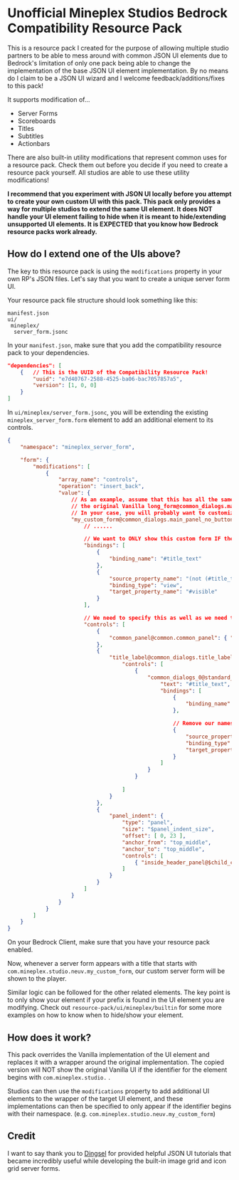 # Unofficial Mineplex Studios Bedrock Compatibility Resource Pack

This is a resource pack I created for the purpose of allowing multiple studio partners to be able to mess around with common JSON UI elements due to Bedrock's limitation of only one pack being able to change the implementation of the base JSON UI element implementation. By no means do I claim to be a JSON UI wizard and I welcome feedback/additions/fixes to this pack!

It supports modification of...

- Server Forms
- Scoreboards
- Titles
- Subtitles
- Actionbars

There are also built-in utility modifications that represent common uses for a resource pack. Check them out before you decide if you need to create a resource pack yourself. All studios are able to use these utility modifications!

**I recommend that you experiment with JSON UI locally before you attempt to create your own custom UI with this pack. This pack only provides a way for multiple studios to extend the same UI element. It does NOT handle your UI element failing to hide when it is meant to hide/extending unsupported UI elements. It is EXPECTED that you know how Bedrock resource packs work already.**

## How do I extend one of the UIs above?

The key to this resource pack is using the `modifications` property in your own RP's JSON files. Let's say that you want to create a unique server form UI.

Your resource pack file structure should look something like this:

```
manifest.json
ui/
 mineplex/
  server_form.jsonc
```

In your `manifest.json`, make sure that you add the compatibility resource pack to your dependencies.
```json
"dependencies": [
    {   // This is the UUID of the Compatibility Resource Pack!
        "uuid": "e7d40767-2588-4525-ba06-bac7057857a5",
        "version": [1, 0, 0]
    }
]
```

In `ui/mineplex/server_form.jsonc`, you will be extending the existing `mineplex_server_form.form` element to add an additional element to its controls.
```json
{
    "namespace": "mineplex_server_form",

    "form": {
        "modifications": [
            {
                "array_name": "controls",
                "operation": "insert_back",
                "value": {
                    // As an example, assume that this has all the same properties as 
                    // the original Vanilla long_form@common_dialogs.main_panel_no_buttons
                    // In your case, you will probably want to customize this form!
                    "my_custom_form@common_dialogs.main_panel_no_buttons": {
                        // ......

                        // We want to ONLY show this custom form IF the title of the form starts with com.mineplex.studio.neuv.my_custom_form
                        "bindings": [
                            {
                                "binding_name": "#title_text"
                            },
                            {
                                "source_property_name": "(not (#title_text = (#title_text - 'com.mineplex.studio.neuv.my_custom_form')))",
                                "binding_type": "view",
                                "target_property_name": "#visible"
                            }
                        ],

                        // We need to specify this as well as we need to hide our namespace from the displayed title
                        "controls": [
                            {
                                "common_panel@common.common_panel": { "$dialog_background": "$custom_background" }
                            },
                            {
                                "title_label@common_dialogs.title_label": {
                                    "controls": [
                                        {
                                            "common_dialogs_0@standard_title_label": {
                                                "text": "#title_text",
                                                "bindings": [
                                                    {
                                                        "binding_name": "#title_text"
                                                    },

                                                    // Remove our namespace shown to the player
                                                    {
                                                        "source_property_name": "(#title_text - 'com.mineplex.studio.neuv.my_custom_form')",
                                                        "binding_type": "view",
                                                        "target_property_name": "#title_text"
                                                    }
                                                ]
                                            }
                                        }
                                        
                                    ]
                                }
                            },
                            {
                                "panel_indent": {
                                    "type": "panel",
                                    "size": "$panel_indent_size",
                                    "offset": [ 0, 23 ],
                                    "anchor_from": "top_middle",
                                    "anchor_to": "top_middle",
                                    "controls": [
                                        { "inside_header_panel@$child_control": {} }
                                    ]
                                }
                            }
                        ]
                    }
                }
            }
        ]
    }
}
```

On your Bedrock Client, make sure that you have your resource pack enabled. 

Now, whenever a server form appears with a title that starts with `com.mineplex.studio.neuv.my_custom_form`, our custom server form will be shown to the player.

Similar logic can be followed for the other related elements. The key point is to only show your element if your prefix is found in the UI element you are modifying. Check out `resource-pack/ui/mineplex/builtin` for some more examples on how to know when to hide/show your element.

## How does it work?

This pack overrides the Vanilla implementation of the UI element and replaces it with a wrapper around the original implementation. The copied version will NOT show the original Vanilla UI if the identifier for the element begins with `com.mineplex.studio.` . 

Studios can then use the `modifications` property to add additional UI elements to the wrapper of the target UI element, and these implementations can then be specified to only appear if the identifier begins with their namespace. (e.g. `com.mineplex.studio.neuv.my_custom_form`)

## Credit

I want to say thank you to [Dingsel](https://www.youtube.com/@Dingsel) for provided helpful JSON UI tutorials that became incredibly useful while developing the built-in image grid and icon grid server forms.